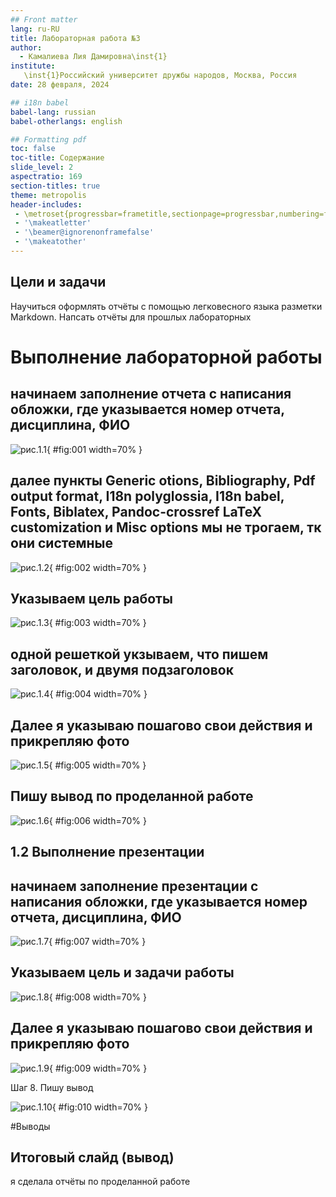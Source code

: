 ```yaml
---
## Front matter
lang: ru-RU
title: Лабораторная работа №3
author:
  - Камалиева Лия Дамировна\inst{1}
institute:
   \inst{1}Российский университет дружбы народов, Москва, Россия
date: 28 февраля, 2024

## i18n babel
babel-lang: russian
babel-otherlangs: english

## Formatting pdf
toc: false
toc-title: Содержание
slide_level: 2
aspectratio: 169
section-titles: true
theme: metropolis
header-includes:
 - \metroset{progressbar=frametitle,sectionpage=progressbar,numbering=fraction}
 - '\makeatletter'
 - '\beamer@ignorenonframefalse'
 - '\makeatother'
---
```



## Цели и задачи

Научиться оформлять отчёты с помощью легковесного языка разметки Markdown. Напсать отчёты для прошлых лабораторных

# Выполнение лабораторной работы

## начинаем заполнение отчета с написания обложки, где указывается номер отчета, дисциплина, ФИО

![рис.1.1](image/1.3.2.png){ #fig:001 width=70% }

## далее пункты Generic otions, Bibliography, Pdf output format, I18n polyglossia, I18n babel, Fonts, Biblatex, Pandoc-crossref LaTeX customization и Misc options мы не трогаем, тк они системные

![рис.1.2](image/1.3.3.png){ #fig:002 width=70% }

## Указываем цель работы

![рис.1.3](image/1.3.4.png){ #fig:003 width=70% }


## одной решеткой укзываем, что пишем заголовок, и двумя подзаголовок

![рис.1.4](image/1.3.6.png){ #fig:004 width=70% }

## Далее я указываю пошагово свои действия и прикрепляю фото

![рис.1.5](image/1.3.7.png){ #fig:005 width=70% }

## Пишу вывод по проделанной работе

![рис.1.6](image/1.3.8.png){ #fig:006 width=70% }

## 1.2 Выполнение презентации

## начинаем заполнение презентации с написания обложки, где указывается номер отчета, дисциплина, ФИО

![рис.1.7](image/1.3.10.png){ #fig:007 width=70% }

## Указываем цель и задачи работы 

![рис.1.8](image/1.3.12.png){ #fig:008 width=70% }


## Далее я указываю пошагово свои действия и прикрепляю фото

![рис.1.9](image/1.3.14.png){ #fig:009 width=70% }

Шаг 8. Пишу вывод

![рис.1.10](image/1.3.15.png){ #fig:010 width=70% }


#Выводы


## Итоговый слайд (вывод)

я сделала отчёты по проделанной работе
